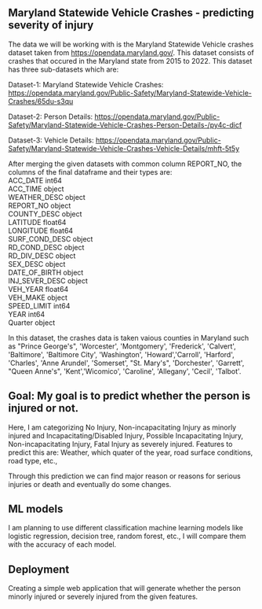 ## Maryland Statewide Vehicle Crashes - predicting severity of injury 
The data we will be working with is the Maryland Statewide Vehicle crashes dataset taken from https://opendata.maryland.gov/. This dataset consists of crashes that occured in the Maryland state from 2015 to 2022. This dataset has three sub-datasets which are:

Dataset-1: Maryland Statewide Vehicle Crashes:
https://opendata.maryland.gov/Public-Safety/Maryland-Statewide-Vehicle-Crashes/65du-s3qu

Dataset-2: Person Details:
https://opendata.maryland.gov/Public-Safety/Maryland-Statewide-Vehicle-Crashes-Person-Details-/py4c-dicf

Dataset-3: Vehicle Details:
https://opendata.maryland.gov/Public-Safety/Maryland-Statewide-Vehicle-Crashes-Vehicle-Details/mhft-5t5y

After merging the given datasets with common column REPORT_NO, the columns of the final dataframe and their types are:\
ACC_DATE            int64\
ACC_TIME           object\
WEATHER_DESC       object\
REPORT_NO          object\
COUNTY_DESC        object\
LATITUDE          float64\
LONGITUDE         float64\
SURF_COND_DESC     object\
RD_COND_DESC       object\
RD_DIV_DESC        object\
SEX_DESC           object\
DATE_OF_BIRTH      object\
INJ_SEVER_DESC     object\
VEH_YEAR          float64\
VEH_MAKE           object\
SPEED_LIMIT         int64\
YEAR                int64\
Quarter            object

In this dataset, the crashes data is taken vaious counties in Maryland such as "Prince George's", 'Worcester', 'Montgomery', 'Frederick', 'Calvert', 'Baltimore', 'Baltimore City', 'Washington', 'Howard','Carroll', 'Harford', 'Charles', 'Anne Arundel', 'Somerset', "St. Mary's", 'Dorchester', 'Garrett', "Queen Anne's", 'Kent','Wicomico', 'Caroline', 'Allegany', 'Cecil', 'Talbot'. 

## Goal: My goal is to predict whether the person is injured or not.
Here, I am categorizing No Injury, Non-incapacitating Injury as minorly injured and Incapacitating/Disabled Injury, Possible Incapacitating Injury, Non-incapacitating Injury, Fatal Injury as severely injured.
Features to predict this are: Weather, which quater of the year, road surface conditions, road type, etc.,

Through this prediction we can find major reason or reasons for serious injuries or death and eventually do some changes.

## ML models
I am planning to use different classification machine learning models like logistic regression, decision tree, random forest, etc.,
I will compare them with the accuracy of each model.

## Deployment
Creating a simple web application that will generate whether the person minorly injured or severely injured from the given features.
